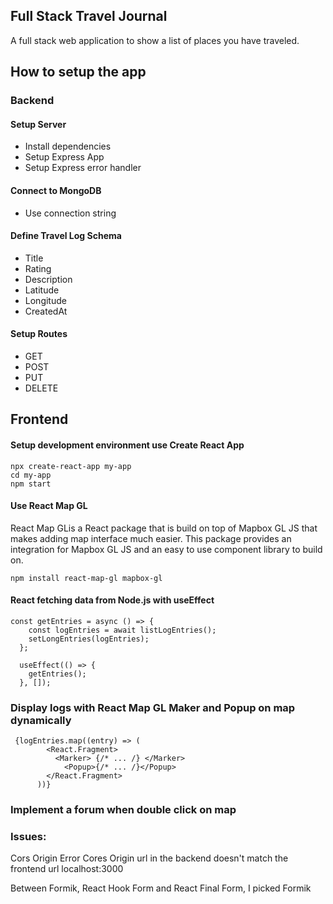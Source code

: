 ## Full Stack Travel Journal

A full stack web application to show a list of places you have traveled.

## How to setup the app

### Backend

#### Setup Server

- Install dependencies
- Setup Express App
- Setup Express error handler

#### Connect to MongoDB

- Use connection string

#### Define Travel Log Schema

- Title
- Rating
- Description
- Latitude
- Longitude
- CreatedAt

#### Setup Routes

- GET
- POST
- PUT
- DELETE

## Frontend

#### Setup development environment use Create React App

```
npx create-react-app my-app
cd my-app
npm start
```

#### Use React Map GL

React Map GLis a React package that is build on top of Mapbox GL JS that makes adding map interface much easier. This package provides an integration for Mapbox GL JS and an easy to use component library to build on.

```
npm install react-map-gl mapbox-gl
```

#### React fetching data from Node.js with useEffect

```
const getEntries = async () => {
    const logEntries = await listLogEntries();
    setLongEntries(logEntries);
  };

  useEffect(() => {
    getEntries();
  }, []);
```

### Display logs with React Map GL Maker and Popup on map dynamically

```
 {logEntries.map((entry) => (
        <React.Fragment>
          <Marker> {/* ... /} </Marker>
            <Popup>{/* ... /}</Popup>
        </React.Fragment>
      ))}
```

### Implement a forum when double click on map

### Issues:

Cors Origin Error
Cores Origin url in the backend doesn't match the frontend url localhost:3000

Between Formik, React Hook Form and React Final Form, I picked Formik
